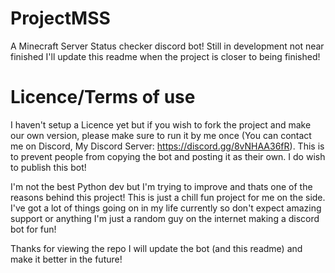 # ProjectMSS
A Minecraft Server Status checker discord bot! Still in development not near finished I'll update this readme when the project is closer to being finished!
# Licence/Terms of use
I haven't setup a Licence yet but if you wish to fork the project and make our own version, please make sure to run it by me once (You can contact me on Discord, My Discord Server: https://discord.gg/8vNHAA36fR). This is to prevent people from copying the bot and posting it as their own. I do wish to publish this bot!

I'm not the best Python dev but I'm trying to improve and thats one of the reasons behind this project! This is just a chill fun project for me on the side. I've got a lot of things going on in my life currently so don't expect amazing support or anything I'm just a random guy on the internet making a discord bot for fun! 

Thanks for viewing the repo I will update the bot (and this readme) and make it better in the future!
